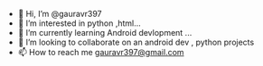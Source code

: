 - 👋 Hi, I’m @gauravr397
- 👀 I’m interested in python ,html...
- 🌱 I’m currently learning Android devlopment ...
- 💞️ I’m looking to collaborate on an android dev , python projects
- 📫 How to reach me gauravr397@gmail.com

<!---
gauravr397/gauravr397 is a ✨ special ✨ repository because its `README.md` (this file) appears on your GitHub profile.
You can click the Preview link to take a look at your changes.
--->

